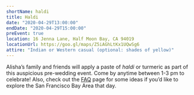 ```yaml
---
shortName: haldi
title: Haldi
date: "2020-04-29T13:00:00"
endDate: "2020-04-29T15:00:00"
preEvent: true
location: 16 Jenna Lane, Half Moon Bay, CA 94019
locationUrl: https://goo.gl/maps/Z5iAGhLtKx1UQwSg6
attire: "Indian or Western casual (optional: shades of yellow)"
---
```


Alisha’s family and friends will apply a paste of _haldi_ or turmeric as part
of this auspicious pre-wedding event. Come by anytime between 1-3 pm to
celebrate! Also, check out the [FAQ](/faq) page for some ideas if you’d
like to explore the San Francisco Bay Area that day.
